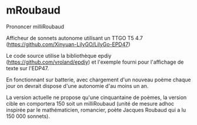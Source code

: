 # mRoubaud
 Prononcer milliRoubaud

Afficheur de sonnets autonome utilisant un TTGO T5 4.7 (https://github.com/Xinyuan-LilyGO/LilyGo-EPD47)

Le code source utilise la bibliothèque epdiy (https://github.com/vroland/epdiy) et l'exemple fourni pour l'affichage de texte sur l'EDP47.

En fonctionnant sur batterie, avec chargement d'un nouveau poème chaque jour on devrait dispose d'une autonomie d'au moins un an.

La version actuelle ne propose qu'une cinquantaine de poèmes, la version cible en comportera 150 soit un milliRoubaud (unité de mesure adhoc inspirée par le mathématicien, romancier, poète Jacques Roubaud qui a lu 150 000 sonnets).
